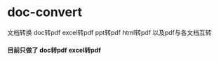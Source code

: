 # doc-convert
文档转换  doc转pdf excel转pdf  ppt转pdf  html转pdf   以及pdf与各文档互转


#### 目前只做了 doc转pdf  excel转pdf
